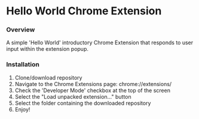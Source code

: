 # Hello World Chrome Extension

### Overview
A simple 'Hello World' introductory Chrome Extension that responds to user input within the extension popup.

### Installation
1. Clone/download repository
2. Navigate to the Chrome Extensions page: chrome://extensions/
3. Check the 'Developer Mode' checkbox at the top of the screen
4. Select the "Load unpacked extension..." button
5. Select the folder containing the downloaded repository
6. Enjoy!
